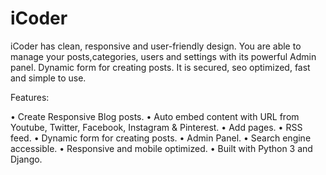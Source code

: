 # iCoder

iCoder has clean, responsive and user-friendly design. You are able to manage your posts,categories, users and settings with its powerful Admin panel. Dynamic form for creating posts. It is secured, seo optimized, fast and simple to use.

Features:

• Create Responsive Blog posts.
• Auto embed content with URL from Youtube, Twitter, Facebook, Instagram & Pinterest.
• Add pages.
• RSS feed.
• Dynamic form for creating posts.
• Admin Panel.
• Search engine accessible.
• Responsive and mobile optimized.
• Built with Python 3 and Django.
